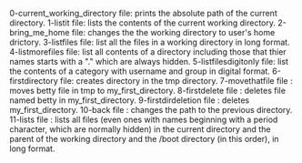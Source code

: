 0-current_working_directory file: prints the absolute path of the current directory.
1-listit file: lists the contents of the current working directory.
2-bring_me_home file: changes the the working directory to user's home drictory.
3-listfiles file: list all the files in a working directory in long format.
4-listmorefiles file: list all contents of a directory including those that thier names starts with a "." which are always hidden.
5-listfilesdigitonly file: list the contents of a category with username and group in digital format.
6-firstdirectory file: creates directory in the tmp directory.
7-movethatfile file : moves betty file in tmp to my_first_directory.
8-firstdelete file : deletes file named betty in my_first_directory.
9-firstdirdeletion file : deletes my_first_directory.
10-back file : changes the path to the previous directory.
11-lists file : lists all files (even ones with names beginning with a period character, which are normally hidden) in the current directory and the parent of the working directory and the /boot directory (in this order), in long format.

